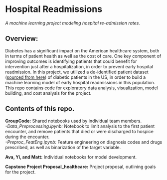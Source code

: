 # Hospital Readmissions
*A machine learning project modeling hospital re-admission rates.*

## Overview:
Diabetes has a significant impact on the American healthcare system, both in terms of patient health as well as the cost of care. One key component of improving outcomes is identifying patients that could benefit for intervention just after a hospitalization, in order to prevent early hospital readmission. In this project, we utilized a de-identified patient dataset ([sourced from here](https://pubmed.ncbi.nlm.nih.gov/24804245/)) of diabetic patients in the US, in order to build a machine learning model of early hospital readmissions in this population. This repo contains code for exploratory data analysis, visualization, model building, and cost analysis for the project.

## Contents of this repo.
**GroupCode:** Shared notebooks used by individual team members.<br>
  *-Data_Preprocessing.ipynb:* Notebook to limit analysis to the first patient encounter, and remove patients that died or were discharged to hospice during the encounter.<br> 
  *-Preproc_FeatEng.ipynb:* Feature engineering on diagnosis codes and drugs prescribed, as well as binarization of the target variable.<br>
  
**Ava, Yi, and Matt:** Individual notebooks for model development.<br>

**Capstone Project Proposal_healthcare:** Project proposal, outlining goals for the project.<br>






